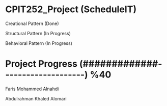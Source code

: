 # CPIT252_Project (ScheduleIT)
Creational Pattern (Done)

Structural Pattern (In Progress)

Behavioral Pattern (In Progress)

Project Progress
(#############--------------------) %40
=======================================
Faris Mohammed Alnahdi

Abdulrahman Khaled Alomari

